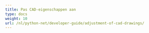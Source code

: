```yaml
---
title: Pas CAD-eigenschappen aan
type: docs
weight: 10
url: /nl/python-net/developer-guide/adjustment-of-cad-drawings/
---
```

